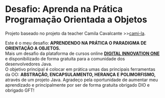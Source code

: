 <h1> Desafio: Aprenda na Prática Programação Orientada a Objetos</h1>

Projeto baseado no projeto da teacher Camila Cavalcante >>[cami-la](https://www.linkedin.com/in/cami-la/ "cami-la").
<p> Este é o meu desafio: <strong>APRENDENDO NA PRÁTICA O PARADIGMA DE ORIENTAÇÃO A OBJETOS.</strong>
<br>Mais um desafio da plataforma de cursos online <strong><a href="https://web.digitalinnovation.one/">DIGITAL INNOVATION ONE</a></strong> e disponibilizado de forma gratuita para a comunidade dos desenvolvedores Java.<br>
O objetivo principal é colocar em prática umas das principais ferramentas da OO: <strong>ABSTRAÇÃO, ENCAPSULAMENTO, HERANÇA E POLIMORFISMO,</strong> através de um projeto Java. 
Agradeço pela oportunidade de aumentar meu aprendizado e principalmente por ser de forma gratuita obrigado DIO e obrigado GFT!
</p>
